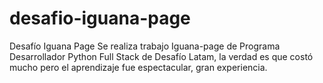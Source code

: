 # desafio-iguana-page
Desafío Iguana Page
Se realiza trabajo Iguana-page de Programa Desarrollador Python Full Stack de Desafío Latam, la verdad es que costó mucho pero el aprendizaje fue espectacular, gran experiencia.